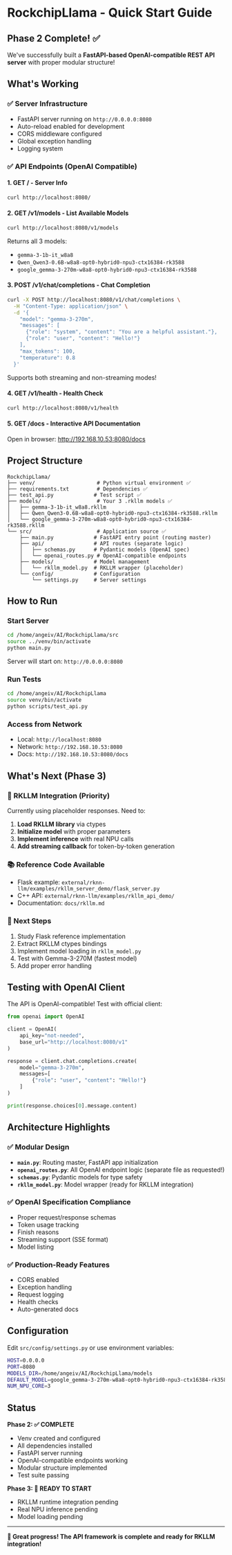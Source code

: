 # RockchipLlama - Quick Start Guide

## Phase 2 Complete! ✅

We've successfully built a **FastAPI-based OpenAI-compatible REST API server** with proper modular structure!

## What's Working

### ✅ Server Infrastructure
- FastAPI server running on `http://0.0.0.0:8080`
- Auto-reload enabled for development
- CORS middleware configured
- Global exception handling
- Logging system

### ✅ API Endpoints (OpenAI Compatible)

#### 1. **GET /** - Server Info
```bash
curl http://localhost:8080/
```

#### 2. **GET /v1/models** - List Available Models
```bash
curl http://localhost:8080/v1/models
```
Returns all 3 models:
- `gemma-3-1b-it_w8a8`
- `Qwen_Qwen3-0.6B-w8a8-opt0-hybrid0-npu3-ctx16384-rk3588`
- `google_gemma-3-270m-w8a8-opt0-hybrid0-npu3-ctx16384-rk3588`

#### 3. **POST /v1/chat/completions** - Chat Completion
```bash
curl -X POST http://localhost:8080/v1/chat/completions \
  -H "Content-Type: application/json" \
  -d '{
    "model": "gemma-3-270m",
    "messages": [
      {"role": "system", "content": "You are a helpful assistant."},
      {"role": "user", "content": "Hello!"}
    ],
    "max_tokens": 100,
    "temperature": 0.8
  }'
```

Supports both streaming and non-streaming modes!

#### 4. **GET /v1/health** - Health Check
```bash
curl http://localhost:8080/v1/health
```

#### 5. **GET /docs** - Interactive API Documentation
Open in browser: http://192.168.10.53:8080/docs

## Project Structure

```
RockchipLlama/
├── venv/                    # Python virtual environment ✅
├── requirements.txt         # Dependencies ✅
├── test_api.py             # Test script ✅
├── models/                  # Your 3 .rkllm models ✅
│   ├── gemma-3-1b-it_w8a8.rkllm
│   ├── Qwen_Qwen3-0.6B-w8a8-opt0-hybrid0-npu3-ctx16384-rk3588.rkllm
│   └── google_gemma-3-270m-w8a8-opt0-hybrid0-npu3-ctx16384-rk3588.rkllm
└── src/                     # Application source ✅
    ├── main.py             # FastAPI entry point (routing master)
    ├── api/                # API routes (separate logic)
    │   ├── schemas.py      # Pydantic models (OpenAI spec)
    │   └── openai_routes.py # OpenAI-compatible endpoints
    ├── models/             # Model management
    │   └── rkllm_model.py  # RKLLM wrapper (placeholder)
    └── config/             # Configuration
        └── settings.py     # Server settings
```

## How to Run

### Start Server
```bash
cd /home/angeiv/AI/RockchipLlama/src
source ../venv/bin/activate
python main.py
```

Server will start on: `http://0.0.0.0:8080`

### Run Tests
```bash
cd /home/angeiv/AI/RockchipLlama
source venv/bin/activate
python scripts/test_api.py
```

### Access from Network
- Local: `http://localhost:8080`
- Network: `http://192.168.10.53:8080`
- Docs: `http://192.168.10.53:8080/docs`

## What's Next (Phase 3)

### 🔧 RKLLM Integration (Priority)
Currently using placeholder responses. Need to:
1. **Load RKLLM library** via ctypes
2. **Initialize model** with proper parameters
3. **Implement inference** with real NPU calls
4. **Add streaming callback** for token-by-token generation

### 📚 Reference Code Available
- Flask example: `external/rknn-llm/examples/rkllm_server_demo/flask_server.py`
- C++ API: `external/rknn-llm/examples/rkllm_api_demo/`
- Documentation: `docs/rkllm.md`

### 🎯 Next Steps
1. Study Flask reference implementation
2. Extract RKLLM ctypes bindings
3. Implement model loading in `rkllm_model.py`
4. Test with Gemma-3-270M (fastest model)
5. Add proper error handling

## Testing with OpenAI Client

The API is OpenAI-compatible! Test with official client:

```python
from openai import OpenAI

client = OpenAI(
    api_key="not-needed",
    base_url="http://localhost:8080/v1"
)

response = client.chat.completions.create(
    model="gemma-3-270m",
    messages=[
        {"role": "user", "content": "Hello!"}
    ]
)

print(response.choices[0].message.content)
```

## Architecture Highlights

### ✅ Modular Design
- **`main.py`**: Routing master, FastAPI app initialization
- **`openai_routes.py`**: All OpenAI endpoint logic (separate file as requested!)
- **`schemas.py`**: Pydantic models for type safety
- **`rkllm_model.py`**: Model wrapper (ready for RKLLM integration)

### ✅ OpenAI Specification Compliance
- Proper request/response schemas
- Token usage tracking
- Finish reasons
- Streaming support (SSE format)
- Model listing

### ✅ Production-Ready Features
- CORS enabled
- Exception handling
- Request logging
- Health checks
- Auto-generated docs

## Configuration

Edit `src/config/settings.py` or use environment variables:

```bash
HOST=0.0.0.0
PORT=8080
MODELS_DIR=/home/angeiv/AI/RockchipLlama/models
DEFAULT_MODEL=google_gemma-3-270m-w8a8-opt0-hybrid0-npu3-ctx16384-rk3588.rkllm
NUM_NPU_CORE=3
```

## Status

**Phase 2: ✅ COMPLETE**
- Venv created and configured
- All dependencies installed
- FastAPI server running
- OpenAI-compatible endpoints working
- Modular structure implemented
- Test suite passing

**Phase 3: 🔄 READY TO START**
- RKLLM runtime integration pending
- Real NPU inference pending
- Model loading pending

---

**🎉 Great progress! The API framework is complete and ready for RKLLM integration!**
